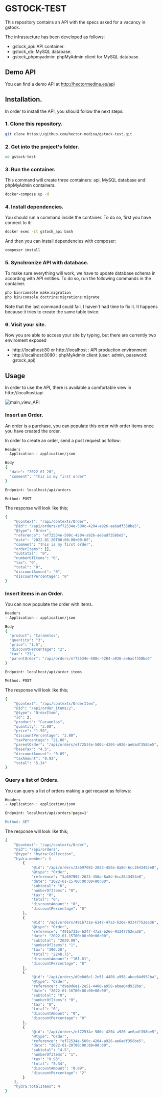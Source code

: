 # GSTOCK-TEST

This repository contains an API with the specs asked for a vacancy in gstock. 

The infrastucture has been developed as follows:
- gstock_api: API container.
- gstock_db: MySQL database.
- gstock_phpmyadmin: phpMyAdmin client for MySQL database.

## Demo API

You can find a demo APi at http://hectormedina.es/api

## Installation.

In order to install the API, you should follow the next steps:

### 1. Clone this repository.

```sh
git clone https://github.com/hector-medina/gstock-test.git
```

### 2. Get into the project's folder.

```sh
cd gstock-test
```

### 3. Run the container.

This command will create three containers: api, MySQL database and phpMyAdmin containers. 

```sh
docker-compose up -d
```

### 4. Install dependencies.

You should run a command inside the container. To do so, first you have connect to it:
```sh
docker exec -it gstock_api bash
```

And then you can install dependencies with composer:
```sh
composer install
```

### 5. Synchronize API with database.

To make sure everything will work, we have to update database schema in according with API entities. To do so, run the
following commands in the container.
```sh
php bin/console make:migration
php bin/console doctrine:migrations:migrate
```
Note that the last command could fail, I haven't had time to fix it. It happens because it tries to create the same table twice. 

### 6. Visit your site.

Now you are able to access your site by typing, but there are currently two enviroment exposed
- http://localhost:80 or http://localhost : API production environment
- http://localhost:8080 : phpMyAdmin client (user: admin, password: gstock_api)

## Usage

In order to use the API, there is available a comfortable view in http://localhost/api

![main_view_API](docs/mainView.png)

### Insert an Order.

An order is a purchase, you can populate this order with order items once you have created the order.

In order to create an order, send a post request as follow:
```sh
Headers
- Application : application/json

Body
{
  "date": "2022-01-20",
  "comment": "This is my first order"
}

Endpoint: localhost/api/orders

Method: POST
```

The response will look like this;
```sh
{
    "@context": "/api/contexts/Order",
    "@id": "/api/orders/ef72534e-500c-4204-a926-ae6adf358be5",
    "@type": "Order",
    "reference": "ef72534e-500c-4204-a926-ae6adf358be5",
    "date": "2022-01-20T00:00:00+00:00",
    "comment": "This is my first order",
    "orderItems": [],
    "subtotal": "0",
    "numberOfItems": "0",
    "tax": "0",
    "total": "0",
    "discountAmount": "0",
    "discountPercentage": "0"
}
```
### Insert items in an Order.

You can now populate the order with items.
```sh
Headers
- Application : application/json

Body
{
  "product": "Caramelos",
  "quantity": "3",
  "price": "1.5",
  "discountPercentage": "2",
  "tax": "21",
  "parentOrder": "/api/orders/ef72534e-500c-4204-a926-ae6adf358be5"
}

Endpoint: localhost/api/order_items

Method: POST
```

The response will look like this;
```sh
{
    "@context": "/api/contexts/OrderItem",
    "@id": "/api/order_items/2",
    "@type": "OrderItem",
    "id": 2,
    "product": "Caramelos",
    "quantity": "3.00",
    "price": "1.50",
    "discountPercentage": "2.00",
    "taxPercentage": "21.00",
    "parentOrder": "/api/orders/ef72534e-500c-4204-a926-ae6adf358be5",
    "baseTax": "4.5",
    "discountAmount": "0.09",
    "taxAmount": "0.93",
    "total": "5.34"
}
```

### Query a list of Orders.

You can query a list of orders making a get request as follows:
```sh
Headers
- Application : application/json

Endpoint: localhost/api/orders?page=1'

Method: GET
```

The response will look like this;
```sh
{
    "@context": "/api/contexts/Order",
    "@id": "/api/orders",
    "@type": "hydra:Collection",
    "hydra:member": [
        {
            "@id": "/api/orders/3a697092-2623-450a-8a8d-6cc2643453e8",
            "@type": "Order",
            "reference": "3a697092-2623-450a-8a8d-6cc2643453e8",
            "date": "2022-01-15T00:00:00+00:00",
            "subtotal": "0",
            "numberOfItems": "0",
            "tax": "0",
            "total": "0",
            "discountAmount": "0",
            "discountPercentage": "0"
        },
        {
            "@id": "/api/orders/491b731e-6247-47a3-b26e-93347752ea36",
            "@type": "Order",
            "reference": "491b731e-6247-47a3-b26e-93347752ea36",
            "date": "2022-01-15T00:00:00+00:00",
            "subtotal": "2020.08",
            "numberOfItems": "1",
            "tax": "390.28",
            "total": "2248.75",
            "discountAmount": "161.61",
            "discountPercentage": "8"
        },
        {
            "@id": "/api/orders/d9e8d6e1-2e51-4408-a958-abee04d932ba",
            "@type": "Order",
            "reference": "d9e8d6e1-2e51-4408-a958-abee04d932ba",
            "date": "2022-01-16T00:00:00+00:00",
            "subtotal": "0",
            "numberOfItems": "0",
            "tax": "0",
            "total": "0",
            "discountAmount": "0",
            "discountPercentage": "0"
        },
        {
            "@id": "/api/orders/ef72534e-500c-4204-a926-ae6adf358be5",
            "@type": "Order",
            "reference": "ef72534e-500c-4204-a926-ae6adf358be5",
            "date": "2022-01-20T00:00:00+00:00",
            "subtotal": "4.5",
            "numberOfItems": "1",
            "tax": "0.93",
            "total": "5.34",
            "discountAmount": "0.09",
            "discountPercentage": "2"
        }
    ],
    "hydra:totalItems": 4
}
```

